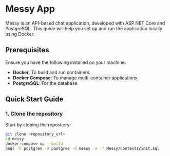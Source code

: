# Messy App

Messy is an API-based chat application, developed with ASP.NET Core and PostgreSQL. This guide will help you set up and run the application locally using Docker.

## Prerequisites

Ensure you have the following installed on your machine:

- **Docker**: To build and run containers.
- **Docker Compose**: To manage multi-container applications.
- **PostgreSQL**: For the database.

## Quick Start Guide

### 1. Clone the repository

Start by cloning the repository:

```bash
git clone <repository_url>
cd messy
docker-compose up --build
psql -h postgres -U postgres -d messy -a -f Messy/Contexts/init.sql
